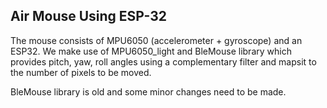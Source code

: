 ## Air Mouse Using ESP-32
The mouse consists of MPU6050 (accelerometer + gyroscope) and an ESP32.
We make use of MPU6050_light and BleMouse library which provides pitch, yaw, roll 
angles using a complementary filter and mapsit to the number of pixels to be moved.

BleMouse library is old and some minor changes need to be made.
